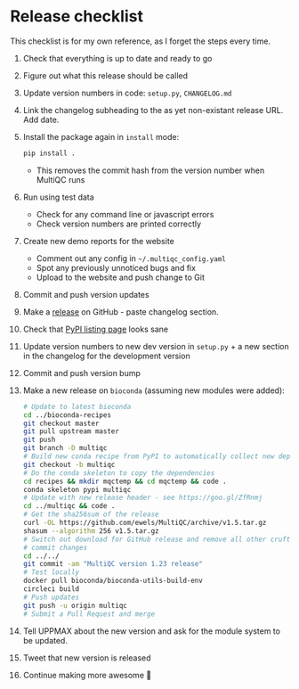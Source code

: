 # Release checklist

This checklist is for my own reference, as I forget the steps every time.

1. Check that everything is up to date and ready to go
2. Figure out what this release should be called
3. Update version numbers in code: `setup.py`, `CHANGELOG.md`
4. Link the changelog subheading to the as yet non-existant release URL. Add date.
5. Install the package again in `install` mode:

   ```bash
   pip install .
   ```

   - This removes the commit hash from the version number when MultiQC runs

6. Run using test data
   - Check for any command line or javascript errors
   - Check version numbers are printed correctly
7. Create new demo reports for the website
   - Comment out any config in `~/.multiqc_config.yaml`
   - Spot any previously unnoticed bugs and fix
   - Upload to the website and push change to Git
8. Commit and push version updates
9. Make a [release](https://github.com/ewels/MultiQC/releases) on GitHub - paste changelog section.
10. Check that [PyPI listing page](https://pypi.python.org/pypi/multiqc/) looks sane
11. Update version numbers to new dev version in `setup.py` + a new section in the changelog for the development version
12. Commit and push version bump
13. Make a new release on `bioconda` (assuming new modules were added):

    ```bash
    # Update to latest bioconda
    cd ../bioconda-recipes
    git checkout master
    git pull upstream master
    git push
    git branch -D multiqc
    # Build new conda recipe from PyPI to automatically collect new dependencies
    git checkout -b multiqc
    # Do the conda skeleton to copy the dependencies
    cd recipes && mkdir mqctemp && cd mqctemp && code .
    conda skeleton pypi multiqc
    # Update with new release header - see https://goo.gl/ZfRnmj
    cd ../multiqc && code .
    # Get the sha256sum of the release
    curl -OL https://github.com/ewels/MultiQC/archive/v1.5.tar.gz
    shasum --algorithm 256 v1.5.tar.gz
    # Switch out download for GitHub release and remove all other cruft
    # commit changes
    cd ../../
    git commit -am "MultiQC version 1.23 release"
    # Test locally
    docker pull bioconda/bioconda-utils-build-env
    circleci build
    # Push updates
    git push -u origin multiqc
    # Submit a Pull Request and merge
    ```

14. Tell UPPMAX about the new version and ask for the module system to be updated.
15. Tweet that new version is released
16. Continue making more awesome :metal:
